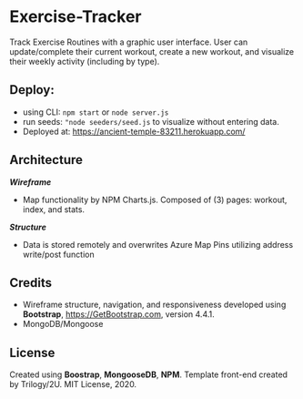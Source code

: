 # Exercise-Tracker
Track Exercise Routines with a graphic user interface. User can update/complete their current workout, create a new workout, and visualize their weekly activity (including by type).

## Deploy:
*   using CLI: ```npm start``` or ```node server.js```
*   run seeds: ```"node seeders/seed.js``` to visualize without entering data.
*   Deployed at:  https://ancient-temple-83211.herokuapp.com/

## Architecture
**_Wireframe_**
*   Map functionality by NPM Charts.js. Composed of (3) pages: workout, index, and stats.

**_Structure_**
*   Data is stored remotely and overwrites Azure Map Pins utilizing address write/post function

## Credits
*   Wireframe structure, navigation, and responsiveness developed using **Bootstrap**, https://GetBootstrap.com, version 4.4.1.
*   MongoDB/Mongoose

## License
Created using **Boostrap**, **MongooseDB**, **NPM**. Template front-end created by Trilogy/2U. MIT License, 2020.
